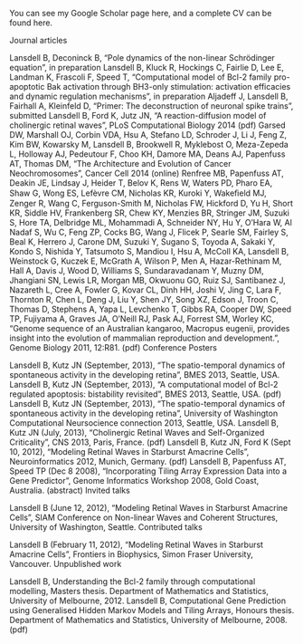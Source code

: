 You can see my Google Scholar page here, and a complete CV can be found here.

Journal articles

Lansdell B, Deconinck B, “Pole dynamics of the non-linear Schrödinger equation”, in preparation
Lansdell B, Kluck R, Hockings C, Fairlie D, Lee E, Landman K, Frascoli F, Speed T, “Computational model of Bcl-2 family pro-apoptotic Bak activation through BH3-only stimulation: activation efficacies and dynamic regulation mechanisms”, in preparation
Aljadeff J, Lansdell B, Fairhall A, Kleinfeld D, “Primer: The deconstruction of neuronal spike trains”, submitted
Lansdell B, Ford K, Jutz JN, “A reaction-diffusion model of cholinergic retinal waves”, PLoS Computational Biology 2014 (pdf)
Garsed DW, Marshall OJ, Corbin VDA, Hsu A, Stefano LD, Schroder J, Li J, Feng Z, Kim BW, Kowarsky M, Lansdell B, Brookwell R, Myklebost O, Meza-Zepeda L, Holloway AJ, Pedeutour F, Choo KH, Damore MA, Deans AJ, Papenfuss AT, Thomas DM, “The Architecture and Evolution of Cancer Neochromosomes”, Cancer Cell 2014 (online)
Renfree MB, Papenfuss AT, Deakin JE, Lindsay J, Heider T, Belov K, Rens W, Waters PD, Pharo EA, Shaw G, Wong ES, Lefèvre CM, Nicholas KR, Kuroki Y, Wakeﬁeld MJ, Zenger  R, Wang C, Ferguson-Smith M, Nicholas FW, Hickford D, Yu H, Short KR, Siddle HV, Frankenberg SR, Chew KY, Menzies BR, Stringer JM, Suzuki S, Hore TA, Delbridge ML, Mohammadi A, Schneider NY, Hu Y, O’Hara W, Al Nadaf S, Wu C, Feng ZP, Cocks BG, Wang J, Flicek P, Searle SM, Fairley S, Beal K, Herrero J, Carone DM, Suzuki Y, Sugano S, Toyoda A, Sakaki Y, Kondo S, Nishida Y, Tatsumoto S, Mandiou I, Hsu A, McColl KA, Lansdell B, Weinstock G, Kuczek E, McGrath A, Wilson P, Men A, Hazar-Rethinam M, Hall A, Davis J, Wood D, Williams S, Sundaravadanam Y, Muzny DM, Jhangiani SN, Lewis LR, Morgan MB, Okwuonu GO, Ruiz SJ, Santibanez J, Nazareth L, Cree A, Fowler G, Kovar CL, Dinh HH, Joshi V, Jing C, Lara F, Thornton R, Chen L, Deng J, Liu Y, Shen JY, Song XZ, Edson J, Troon C, Thomas D, Stephens A, Yapa L, Levchenko T, Gibbs RA, Cooper DW, Speed TP, Fujiyama A, Graves JA, O’Neill RJ, Pask AJ, Forrest SM, Worley KC, “Genome sequence of an Australian kangaroo, Macropus eugenii, provides insight into the evolution of mammalian reproduction and development.”, Genome Biology 2011, 12:R81. (pdf)
Conference Posters

Lansdell B, Kutz JN (September, 2013), “The spatio-temporal dynamics of spontaneous activity in the developing retina”, BMES 2013, Seattle, USA.
Lansdell B, Kutz JN (September, 2013), “A computational model of Bcl-2 regulated apoptosis: bistability revisited”, BMES 2013, Seattle, USA. (pdf)
Lansdell B, Kutz JN (September, 2013), “The spatio-temporal dynamics of spontaneous activity in the developing retina”, University of Washington Computational Neursocience connection 2013, Seattle, USA.
Lansdell B, Kutz JN (July, 2013), “Cholinergic Retinal Waves and Self-Organized Criticality”, CNS 2013, Paris, France. (pdf)
Lansdell B, Kutz JN, Ford K (Sept 10, 2012), “Modeling Retinal Waves in Starburst Amacrine Cells”, Neuroinformatics 2012, Munich, Germany. (pdf)
Lansdell B, Papenfuss AT, Speed TP (Dec 8 2008), “Incorporating Tiling Array Expression Data into a Gene Predictor”, Genome Informatics Workshop 2008, Gold Coast, Australia. (abstract)
Invited talks

Lansdell B (June 12, 2012), “Modeling Retinal Waves in Starburst Amacrine Cells”, SIAM Conference on Non-linear Waves and Coherent Structures, University of Washington, Seattle.
Contributed talks

Lansdell B (February 11, 2012), “Modeling Retinal Waves in Starburst Amacrine Cells”, Frontiers in Biophysics, Simon Fraser University, Vancouver.
Unpublished work

Lansdell B, Understanding the Bcl-2 family through computational modelling, Masters thesis. Department of Mathematics and Statistics, University of Melbourne, 2012.
Lansdell B, Computational Gene Prediction using Generalised Hidden Markov Models and Tiling Arrays, Honours thesis. Department of Mathematics and Statistics, University of Melbourne, 2008. (pdf)
